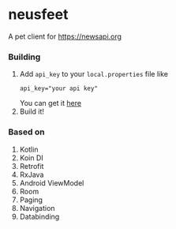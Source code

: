 # neusfeet

A pet client for https://newsapi.org

### Building

1. Add `api_key` to your `local.properties` file like
    ```     
    api_key="your api key"
    ```
    You can get it [here](https://newsapi.org)
2. Build it!

### Based on

1. Kotlin
2. Koin DI
3. Retrofit
4. RxJava
5. Android ViewModel
6. Room
7. Paging
8. Navigation
9. Databinding

